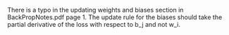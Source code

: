 There is a typo in the updating weights and biases section in BackPropNotes.pdf page 1. The update rule for the biases should take the partial derivative of the loss with respect to b_j and not w_i.
